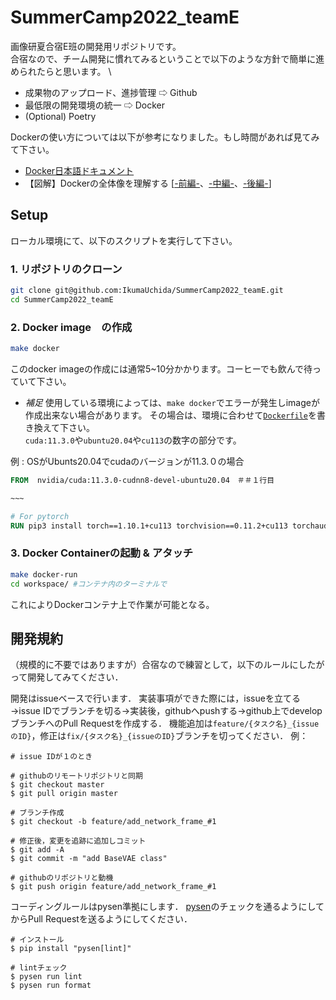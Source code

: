 # SummerCamp2022_teamE

画像研夏合宿E班の開発用リポジトリです。 \
合宿なので、チーム開発に慣れてみるということで以下のような方針で簡単に進められたらと思います。 \
- 成果物のアップロード、進捗管理 ⇨ Github
- 最低限の開発環境の統一 ⇨ Docker 
- (Optional) Poetry

Dockerの使い方については以下が参考になりました。もし時間があれば見てみて下さい。
- [Docker日本語ドキュメント](https://docs.docker.jp/)
- 【図解】Dockerの全体像を理解する [[-前編-](https://qiita.com/etaroid/items/b1024c7d200a75b992fc)、[-中編-](https://qiita.com/etaroid/items/88ec3a0e2d80d7cdf87a)、[-後編-](https://qiita.com/etaroid/items/40106f13d47bfcbc2572)]


## Setup
ローカル環境にて、以下のスクリプトを実行して下さい。

### 1. リポジトリのクローン
```bash
git clone git@github.com:IkumaUchida/SummerCamp2022_teamE.git
cd SummerCamp2022_teamE
```
### 2. Docker image　の作成

```bash
make docker
```
このdocker imageの作成には通常5~10分かかります。コーヒーでも飲んで待っていて下さい。
- *補足*
使用している環境によっては、`make docker`でエラーが発生しimageが作成出来ない場合があります。 
その場合は、環境に合わせて[`Dockerfile`](https://github.com/IkumaUchida/SummerCamp2022_teamE/blob/main/Dockerfile)を書き換えて下さい。　\
`cuda:11.3.0`や`ubuntu20.04`や`cu113`の数字の部分です。

例 : OSがUbunts20.04でcudaのバージョンが11.3.０の場合

```dockerfile
FROM  nvidia/cuda:11.3.0-cudnn8-devel-ubuntu20.04　＃＃１行目

~~~

# For pytorch
RUN pip3 install torch==1.10.1+cu113 torchvision==0.11.2+cu113 torchaudio==0.10.1+cu113 -f https://download.pytorch.org/whl/cu113/torch_stable.html #40行目

```

### 3. Docker Containerの起動 & アタッチ
```bash
make docker-run
cd workspace/ #コンテナ内のターミナルで
```
これによりDockerコンテナ上で作業が可能となる。

 

## 開発規約
（規模的に不要ではありますが）合宿なので練習として，以下のルールにしたがって開発してみてください．

開発はissueベースで行います．
実装事項ができた際には，issueを立てる→issue IDでブランチを切る→実装後，githubへpushする→github上でdevelopブランチへのPull Requestを作成する．
機能追加は`feature/{タスク名}_{issueのID}`，修正は`fix/{タスク名}_{issueのID}`ブランチを切ってください．
例：
```
# issue IDが１のとき

# githubのリモートリポジトリと同期
$ git checkout master
$ git pull origin master

# ブランチ作成
$ git checkout -b feature/add_network_frame_#1

# 修正後，変更を追跡に追加しコミット
$ git add -A
$ git commit -m "add BaseVAE class"

# githubのリポジトリと動機
$ git push origin feature/add_network_frame_#1
```

コーディングルールはpysen準拠にします．
[pysen](https://github.com/pfnet/pysen)のチェックを通るようにしてからPull Requestを送るようにしてください．
```
# インストール
$ pip install "pysen[lint]"

# lintチェック
$ pysen run lint
$ pysen run format
```
